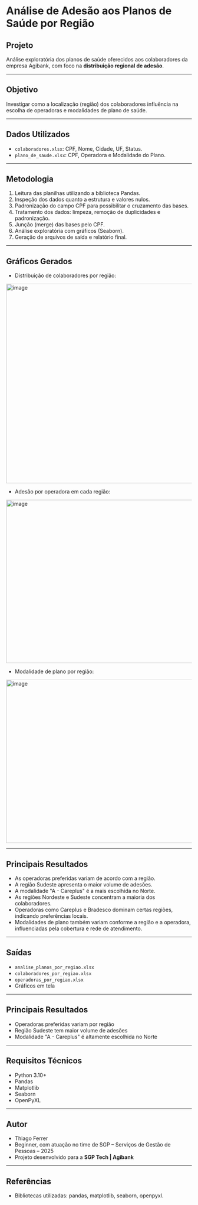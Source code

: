 #  Análise de Adesão aos Planos de Saúde por Região

##  Projeto
Análise exploratória dos planos de saúde oferecidos aos colaboradores da empresa Agibank, com foco na **distribuição regional de adesão**.

---

##  Objetivo
Investigar como a localização (região) dos colaboradores influência na escolha de operadoras e modalidades de plano de saúde.

---

##  Dados Utilizados
- `colaboradores.xlsx`: CPF, Nome, Cidade, UF, Status.
- `plano_de_saude.xlsx`: CPF, Operadora e Modalidade do Plano.

---

##  Metodologia

1. Leitura das planilhas utilizando a biblioteca Pandas.  
2. Inspeção dos dados quanto a estrutura e valores nulos.  
3. Padronização do campo CPF para possibilitar o cruzamento das bases.  
4. Tratamento dos dados: limpeza, remoção de duplicidades e padronização.  
5. Junção (merge) das bases pelo CPF.  
6. Análise exploratória com gráficos (Seaborn).  
7. Geração de arquivos de saída e relatório final.

---

##  Gráficos Gerados

- Distribuição de colaboradores por região:
<img width="900" height="540" alt="image" src="https://github.com/user-attachments/assets/f225c9cf-2199-4672-9105-3a74a4b66ef9" />

- Adesão por operadora em cada região:
<img width="900" height="442" alt="image" src="https://github.com/user-attachments/assets/af0c4e99-8c92-4cda-8bbf-7080a949969b" />

- Modalidade de plano por região:
<img width="900" height="442" alt="image" src="https://github.com/user-attachments/assets/164adf2b-6edc-49cf-9d75-a98e8c88e1de" />

---

##  Principais Resultados

- As operadoras preferidas variam de acordo com a região.  
- A região Sudeste apresenta o maior volume de adesões.  
- A modalidade "A - Careplus" é a mais escolhida no Norte.  
- As regiões Nordeste e Sudeste concentram a maioria dos colaboradores.  
- Operadoras como Careplus e Bradesco dominam certas regiões, indicando preferências locais.  
- Modalidades de plano também variam conforme a região e a operadora, influenciadas pela cobertura e rede de atendimento.

---

##  Saídas

- `analise_planos_por_regiao.xlsx`
- `colaboradores_por_regiao.xlsx`
- `operadoras_por_regiao.xlsx`
- Gráficos em tela

---

##  Principais Resultados

- Operadoras preferidas variam por região
- Região Sudeste tem maior volume de adesões
- Modalidade "A - Careplus" é altamente escolhida no Norte

---

##  Requisitos Técnicos

- Python 3.10+
- Pandas
- Matplotlib
- Seaborn
- OpenPyXL

---

##  Autor

- Thiago Ferrer  
- Beginner, com atuação no time de SGP – Serviços de Gestão de Pessoas – 2025  
- Projeto desenvolvido para a **SGP Tech | Agibank**
---

##  Referências

- Bibliotecas utilizadas: pandas, matplotlib, seaborn, openpyxl.


